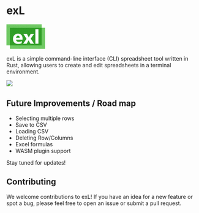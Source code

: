 # exL
<p align="left">
  <img width="20%"  src="https://raw.githubusercontent.com/rmrz-daniel/exl/main/demo/Logo.png">
</p>

exL is a simple command-line interface (CLI) spreadsheet tool written in Rust, allowing users to create and edit spreadsheets in a terminal environment.
<br/>

<p align="left">
  <img src="https://github.com/rmrz-daniel/exl/blob/main/demo/exl.gif">
</p>

## Future Improvements / Road map

- Selecting multiple rows
- Save to CSV
- Loading CSV
- Deleting Row/Columns
- Excel formulas
- WASM plugin support

Stay tuned for updates!

## Contributing

We welcome contributions to exL! If you have an idea for a new feature or spot a bug, please feel free to open an issue or submit a pull request.
